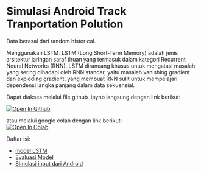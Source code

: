 # Simulasi Android Track Tranportation Polution

Data berasal dari random historical.

Menggunakan LSTM: 
LSTM (Long Short-Term Memory) adalah jenis arsitektur jaringan saraf tiruan yang termasuk dalam kategori Recurrent Neural Networks (RNN). LSTM dirancang khusus untuk mengatasi masalah yang sering dihadapi oleh RNN standar, yaitu masalah vanishing gradient dan exploding gradient, yang membuat RNN sulit untuk mempelajari dependensi jangka panjang dalam data sekuensial.

Dapat diakses melalui file github .ipynb langsung dengan link berikut: <br>
<!-- open github --> 
[![Open In Github](https://img.shields.io/badge/Open%20In-Github-lightgrey?logo=github)](https://github.com/Ridlo543/polution-track/blob/main/green-innovation.ipynb)

atau melalui google colab dengan link berikut: <br> 
[![Open In Colab](https://colab.research.google.com/assets/colab-badge.svg)](https://drive.google.com/file/d/1G-L635WWnANKRqdsM1-FeXqqRh0sqdV_/view?usp=sharing)

Daftar isi:
- [model LSTM](#model-lstm)
- [Evaluasi Model](evaluasi-model)
- [Simulasi input dari Android](#simulasi-input-android)